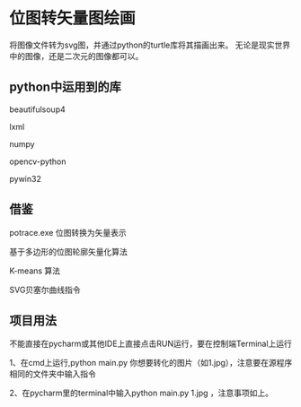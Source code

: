# 位图转矢量图绘画

将图像文件转为svg图，并通过python的turtle库将其描画出来。
无论是现实世界中的图像，还是二次元的图像都可以。

## python中运用到的库
beautifulsoup4

lxml

numpy

opencv-python

pywin32


## 借鉴
potrace.exe 位图转换为矢量表示

基于多边形的位图轮廓矢量化算法

K-means 算法

SVG贝塞尔曲线指令


## 项目用法

不能直接在pycharm或其他IDE上直接点击RUN运行，要在控制端Terminal上运行

1、在cmd上运行,python main.py 你想要转化的图片（如1.jpg），注意要在源程序相同的文件夹中输入指令

2、在pycharm里的terminal中输入python main.py 1.jpg ，注意事项如上。

